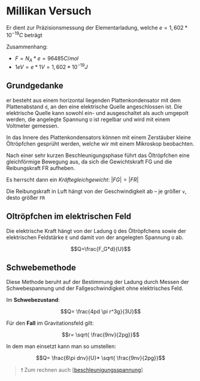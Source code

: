 # Millikan Versuch
Er dient zur Präzisionsmessung der Elementarladung,
welche $e= 1,602*10^{-19}C$ beträgt

Zusammenhang:
- $F=N_A*e=96485C/mol$
- $1eV=e*1V=1,602*10^{-19}J$

## Grundgedanke
er besteht aus einem horizontal liegenden Plattenkondensator mit dem Plattenabstand `d`,
an den eine elektrische Quelle angeschlossen ist.
Die elektrische Quelle kann sowohl ein- und ausgeschaltet als auch umgepolt werden,
die angelegte Spannung `U` ist regelbar und wird mit einem Voltmeter gemessen.

In das Innere des Plattenkondensators können mit einem Zerstäuber kleine Öltröpfchen gesprüht werden,
welche wir mit einem Mikroskop beobachten.

Nach einer sehr kurzen Beschleunigungsphase führt das Öltröpfchen eine gleichförmige Bewegung aus,
da sich die Gewichtskraft FG und die Reibungskraft FR aufheben.

Es herrscht dann ein *Kräftegleichgewicht*: $|FG| = |FR|$

Die Reibungskraft in Luft hängt von der Geschwindigkeit ab – je größer `v`, desto größer `FR`

## Oltröpfchen im elektrischen Feld
Die elektrische Kraft hängt von der Ladung `Q` des Öltröpfchens sowie der
elektrischen Feldstärke `E` und damit von der angelegten Spannung `U` ab.

$$Q=\frac{F_G*d}{U}$$

## Schwebemethode
Diese Methode beruht auf der Bestimmung der Ladung durch Messen der Schwebespannung und der Fallgeschwindigkeit ohne elektrisches Feld.

Im **Schwebezustand**:

$$Q= \frac{4pd \pi r^3g}{3U}$$

Für den **Fall** im Gravitationsfeld gilt:

$$r= \sqrt{ \frac{9nv}{2pg}}$$

In dem man einsetzt kann man so umstellen:

$$Q= \frac{6\pi dnv}{U}* \sqrt{ \frac{9nv}{2pg}}$$

> ❗ Zum rechnen auch [[beschleunigungsspannung]]

[//begin]: # "Autogenerated link references for markdown compatibility"
[beschleunigungsspannung]: beschleunigungsspannung.md "Beschleunigungsspannung"
[//end]: # "Autogenerated link references"